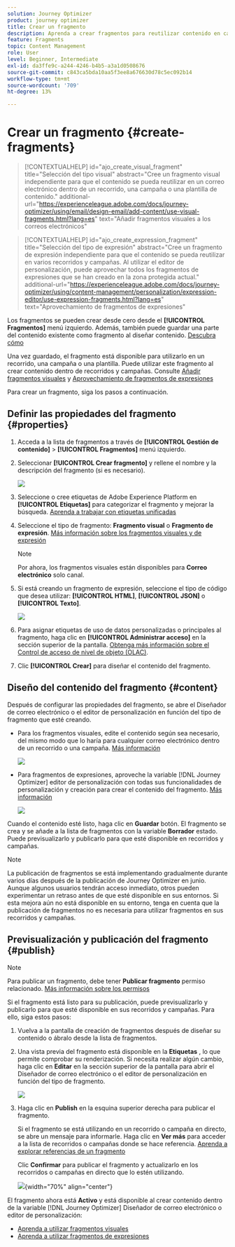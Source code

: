 ```yaml
---
solution: Journey Optimizer
product: journey optimizer
title: Crear un fragmento
description: Aprenda a crear fragmentos para reutilizar contenido en campañas y recorridos de Journey Optimizer
feature: Fragments
topic: Content Management
role: User
level: Beginner, Intermediate
exl-id: da3ffe9c-a244-4246-b4b5-a3a1d0508676
source-git-commit: c843ca5bda10aa5f3ee8a676630d78c5ec092b14
workflow-type: tm+mt
source-wordcount: '709'
ht-degree: 13%

---
```


# Crear un fragmento {#create-fragments}

>[!CONTEXTUALHELP]
>id="ajo_create_visual_fragment"
>title="Selección del tipo visual"
>abstract="Cree un fragmento visual independiente para que el contenido se pueda reutilizar en un correo electrónico dentro de un recorrido, una campaña o una plantilla de contenido."
>additional-url="https://experienceleague.adobe.com/docs/journey-optimizer/using/email/design-email/add-content/use-visual-fragments.html?lang=es" text="Añadir fragmentos visuales a los correos electrónicos"

>[!CONTEXTUALHELP]
>id="ajo_create_expression_fragment"
>title="Selección del tipo de expresión"
>abstract="Cree un fragmento de expresión independiente para que el contenido se pueda reutilizar en varios recorridos y campañas. Al utilizar el editor de personalización, puede aprovechar todos los fragmentos de expresiones que se han creado en la zona protegida actual."
>additional-url="https://experienceleague.adobe.com/docs/journey-optimizer/using/content-management/personalization/expression-editor/use-expression-fragments.html?lang=es" text="Aprovechamiento de fragmentos de expresiones"

Los fragmentos se pueden crear desde cero desde el **[!UICONTROL Fragmentos]** menú izquierdo. Además, también puede guardar una parte del contenido existente como fragmento al diseñar contenido. [Descubra cómo](#save-as-fragment)

Una vez guardado, el fragmento está disponible para utilizarlo en un recorrido, una campaña o una plantilla. Puede utilizar este fragmento al crear contenido dentro de recorridos y campañas. Consulte [Añadir fragmentos visuales](../email/use-visual-fragments.md) y [Aprovechamiento de fragmentos de expresiones](../personalization/use-expression-fragments.md)

Para crear un fragmento, siga los pasos a continuación.

## Definir las propiedades del fragmento {#properties}

1. Acceda a la lista de fragmentos a través de **[!UICONTROL Gestión de contenido]** > **[!UICONTROL Fragmentos]** menú izquierdo.

1. Seleccionar **[!UICONTROL Crear fragmento]** y rellene el nombre y la descripción del fragmento (si es necesario).

   ![](assets/fragment-details.png)

1. Seleccione o cree etiquetas de Adobe Experience Platform en **[!UICONTROL Etiquetas]** para categorizar el fragmento y mejorar la búsqueda. [Aprenda a trabajar con etiquetas unificadas](../start/search-filter-categorize.md#tags)

1. Seleccione el tipo de fragmento: **Fragmento visual** o **Fragmento de expresión**. [Más información sobre los fragmentos visuales y de expresión](../content-management/fragments.md#visual-expression)

   >[!NOTE]
   >
   >Por ahora, los fragmentos visuales están disponibles para **Correo electrónico** solo canal.

1. Si está creando un fragmento de expresión, seleccione el tipo de código que desea utilizar: **[!UICONTROL HTML]**, **[!UICONTROL JSON]** o **[!UICONTROL Texto]**.

   ![](assets/fragment-expression-type.png)

1. Para asignar etiquetas de uso de datos personalizadas o principales al fragmento, haga clic en **[!UICONTROL Administrar acceso]** en la sección superior de la pantalla. [Obtenga más información sobre el Control de acceso de nivel de objeto (OLAC)](../administration/object-based-access.md).

1. Clic **[!UICONTROL Crear]** para diseñar el contenido del fragmento.

## Diseño del contenido del fragmento {#content}

Después de configurar las propiedades del fragmento, se abre el Diseñador de correo electrónico o el editor de personalización en función del tipo de fragmento que esté creando.

* Para los fragmentos visuales, edite el contenido según sea necesario, del mismo modo que lo haría para cualquier correo electrónico dentro de un recorrido o una campaña. [Más información](../email/get-started-email-design.md)

  ![](assets/fragment-designer.png)

* Para fragmentos de expresiones, aproveche la variable [!DNL Journey Optimizer] editor de personalización con todas sus funcionalidades de personalización y creación para crear el contenido del fragmento. [Más información](../personalization/personalization-build-expressions.md)

  ![](assets/fragment-expression-editor.png)

Cuando el contenido esté listo, haga clic en **Guardar** botón. El fragmento se crea y se añade a la lista de fragmentos con la variable **Borrador** estado. Puede previsualizarlo y publicarlo para que esté disponible en recorridos y campañas.

>[!NOTE]
>
>La publicación de fragmentos se está implementando gradualmente durante varios días después de la publicación de Journey Optimizer en junio. Aunque algunos usuarios tendrán acceso inmediato, otros pueden experimentar un retraso antes de que esté disponible en sus entornos. Si esta mejora aún no está disponible en su entorno, tenga en cuenta que la publicación de fragmentos no es necesaria para utilizar fragmentos en sus recorridos y campañas.

## Previsualización y publicación del fragmento {#publish}

>[!NOTE]
>
>Para publicar un fragmento, debe tener **Publicar fragmento** permiso relacionado. [Más información sobre los permisos](../administration/ootb-permissions.md)

Si el fragmento está listo para su publicación, puede previsualizarlo y publicarlo para que esté disponible en sus recorridos y campañas. Para ello, siga estos pasos:

1. Vuelva a la pantalla de creación de fragmentos después de diseñar su contenido o ábralo desde la lista de fragmentos.

1. Una vista previa del fragmento está disponible en la **Etiquetas** , lo que permite comprobar su renderización. Si necesita realizar algún cambio, haga clic en **Editar** en la sección superior de la pantalla para abrir el Diseñador de correo electrónico o el editor de personalización en función del tipo de fragmento.

   ![](assets/fragment-preview.png)

1. Haga clic en **Publish** en la esquina superior derecha para publicar el fragmento.

   Si el fragmento se está utilizando en un recorrido o campaña en directo, se abre un mensaje para informarle. Haga clic en **Ver más** para acceder a la lista de recorridos o campañas donde se hace referencia. [Aprenda a explorar referencias de un fragmento](../content-management/manage-fragments.md#explore-references)

   Clic **Confirmar** para publicar el fragmento y actualizarlo en los recorridos o campañas en directo que lo estén utilizando.

   ![](assets/fragment-publish.png){width="70%" align="center"}

El fragmento ahora está **Activo** y está disponible al crear contenido dentro de la variable [!DNL Journey Optimizer] Diseñador de correo electrónico o editor de personalización:

* [Aprenda a utilizar fragmentos visuales](../email/use-visual-fragments.md)
* [Aprenda a utilizar fragmentos de expresiones](../personalization/use-expression-fragments.md)
